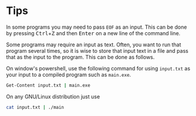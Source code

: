 # Tips

In some programs you may need to pass `EOF` as an input. This can be done by pressing <kbd>Ctrl</kbd>+<kbd>Z</kbd> and then <kbd>Enter</kbd> on a new line of the command line.

Some programs may require an input as text. Often, you want to run that program several times, so it is wise to store that input text in a file and pass that as the input to the program. This can be done as follows.

On window's powershell, use the following command for using `input.txt` as your input to a compiled program such as `main.exe`.

```bash
Get-Content input.txt | main.exe
```  

On any GNU/Linux distribution just use

```bash
cat input.txt | ./main
```